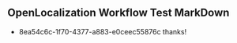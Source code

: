 ## OpenLocalization Workflow Test MarkDown
* 8ea54c6c-1f70-4377-a883-e0ceec55876c thanks!

<!--HONumber=Jul16_HO3-->


